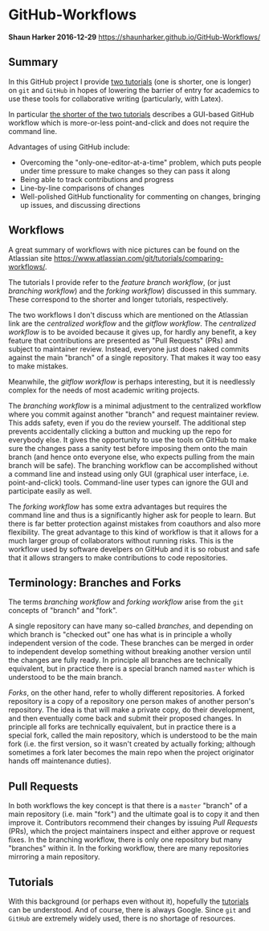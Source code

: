# GitHub-Workflows

**Shaun Harker 2016-12-29**  <https://shaunharker.github.io/GitHub-Workflows/>

## Summary

In this GitHub project I provide [two tutorials](https://shaunharker.github.io/GitHub-Workflows/) (one is shorter, one is longer) on `git` and `GitHub` in hopes of lowering the barrier of entry for academics to use these tools for collaborative writing (particularly, with Latex). 

In particular [the shorter of the two tutorials](https://shaunharker.github.io/GitHub-Workflows/Branching-Workflow/GitHub-Branching-Workflow.html)  describes a GUI-based GitHub workflow which is more-or-less point-and-click and does not require the command line.

Advantages of using GitHub include:

* Overcoming the "only-one-editor-at-a-time" problem, which puts people under time pressure to make changes so they can pass it along
* Being able to track contributions and progress
* Line-by-line comparisons of changes
* Well-polished GitHub functionality for commenting on changes, bringing up issues, and discussing directions


## Workflows 

A great summary of workflows with nice pictures can be found on the Atlassian site <https://www.atlassian.com/git/tutorials/comparing-workflows/>.

The tutorials I provide refer to the _feature branch workflow_, (or just _branching workflow_) and the _forking workflow_) discussed in this summary. These correspond to the shorter and longer tutorials, respectively.

The two workflows I don't discuss which are mentioned on the Atlassian link are the _centralized workflow_ and the _gitflow workflow_. The _centralized workflow_ is to be avoided because it gives up, for hardly any benefit, a key feature that contributions are presented as "Pull Requests" (PRs) and subject to maintainer review. Instead, everyone just does naked commits against the main "branch" of a single repository. That makes it way too easy to make mistakes.

Meanwhile, the _gitflow workflow_ is perhaps interesting, but it is  needlessly complex for the needs of most academic writing projects.

The _branching workflow_ is a minimal adjustment to the centralized workflow where you commit against another "branch" and request maintainer review. This adds safety, even if you do the review yourself. The additional step prevents accidentally clicking a button and mucking up the repo for everybody else. It gives the opportunity to use the tools on GitHub to make sure the changes pass a sanity test before imposing them onto the main branch (and hence onto everyone else, who expects pulling from the main branch will be safe). The branching workflow can be accomplished without a command line and instead using only GUI (graphical user interface, i.e. point-and-click) tools. Command-line user types can ignore the GUI and participate easily as well.

The _forking workflow_ has some extra advantages but requires the command line and thus is a significantly higher ask for people to learn. But there is far better protection against mistakes from coauthors and also more flexibility. The great advantage to this kind of workflow is that it allows for a much larger group of collaborators without running risks. This is the workflow used by software develpers on GitHub and it is so robust and safe that it allows strangers to make contributions to code repositories.

## Terminology: Branches and Forks

The terms _branching workflow_ and _forking workflow_ arise from the `git` concepts of "branch" and "fork". 

A single repository can have many so-called _branches_, and depending on which branch is "checked out" one has what is in principle a wholly independent version of the code. These branches can be merged in order to independent develop something without breaking another version until the changes are fully ready. In principle all branches are technically equivalent, but in practice there is a special branch named `master` which is understood to be the main branch.

_Forks_, on the other hand, refer to wholly different repositories. A forked repository is a copy of a repository one person makes of another person's repository. The idea is that will make a private copy, do their development, and then eventually come back and submit their proposed changes. In principle all forks are technically equivalent, but in practice there is a special fork, called the main repository, which is understood to be the main fork (i.e. the first version, so it wasn't created by actually forking; although sometimes a fork later becomes the main repo when the project originator hands off maintenance duties).

## Pull Requests

In both workflows the key concept is that there is a `master` "branch" of a main repository (i.e. main "fork") and the ultimate goal is to copy it and then improve it. Contributors recommend their changes by issuing _Pull Requests_ (PRs), which the project maintainers inspect and either approve or request fixes. In the branching workflow, there is only one repository but many "branches" within it. In the forking workflow, there are many repositories mirroring a main repository. 

## Tutorials

With this background (or perhaps even without it), hopefully the [tutorials](https://shaunharker.github.io/GitHub-Workflows/) can be understood. And of course, there is always Google. Since `git` and `GitHub` are extremely widely used, there is no shortage of resources.  



